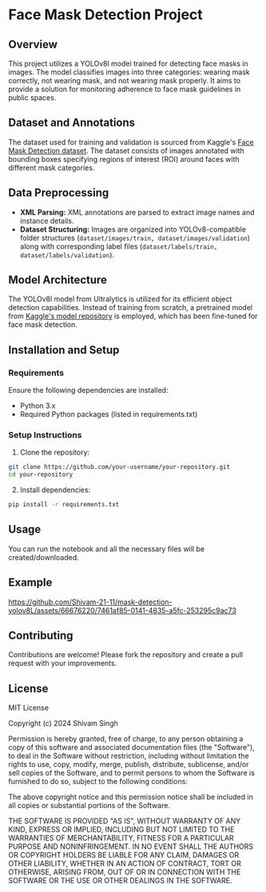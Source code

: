 # Face Mask Detection Project
## Overview
This project utilizes a YOLOv8l model trained for detecting face masks in images. The model classifies images into three categories: wearing mask correctly, not wearing mask, and not wearing mask properly. It aims to provide a solution for monitoring adherence to face mask guidelines in public spaces.

## Dataset and Annotations
The dataset used for training and validation is sourced from Kaggle's  [Face Mask Detection dataset](https://www.kaggle.com/datasets/andrewmvd/face-mask-detection "Face Mask Detection dataset"). The dataset consists of images annotated with bounding boxes specifying regions of interest (ROI) around faces with different mask categories.

## Data Preprocessing
* **XML Parsing:** XML annotations are parsed to extract image names and instance details.
* **Dataset Structuring:** Images are organized into YOLOv8-compatible folder structures (`dataset/images/train, dataset/images/validation`) along with corresponding label files (`dataset/labels/train, dataset/labels/validation`).

## Model Architecture
The YOLOv8l model from Ultralytics is utilized for its efficient object detection capabilities. Instead of training from scratch, a pretrained model from [Kaggle's model repository](https://www.kaggle.com/models/shivam2111/yolov8l-mask-detection/PyTorch/yolov8l-v1.0/1/ "Kaggle's model repository") is employed, which has been fine-tuned for face mask detection.

## Installation and Setup
### Requirements
Ensure the following dependencies are installed:

* Python 3.x
* Required Python packages (listed in requirements.txt)

### Setup Instructions
1. Clone the repository:

```bash
git clone https://github.com/your-username/your-repository.git
cd your-repository
```

2. Install dependencies:

```bash
pip install -r requirements.txt
```
## Usage
You can run the notebook and all the necessary files will be created/downloaded.

## Example

https://github.com/Shivam-21-11/mask-detection-yolov8L/assets/66676220/7461af85-0141-4835-a5fc-253295c9ac73

## Contributing
Contributions are welcome! Please fork the repository and create a pull request with your improvements.

## License
MIT License

Copyright (c) 2024 Shivam Singh

Permission is hereby granted, free of charge, to any person obtaining a copy
of this software and associated documentation files (the "Software"), to deal
in the Software without restriction, including without limitation the rights
to use, copy, modify, merge, publish, distribute, sublicense, and/or sell
copies of the Software, and to permit persons to whom the Software is
furnished to do so, subject to the following conditions:

The above copyright notice and this permission notice shall be included in all
copies or substantial portions of the Software.

THE SOFTWARE IS PROVIDED "AS IS", WITHOUT WARRANTY OF ANY KIND, EXPRESS OR
IMPLIED, INCLUDING BUT NOT LIMITED TO THE WARRANTIES OF MERCHANTABILITY,
FITNESS FOR A PARTICULAR PURPOSE AND NONINFRINGEMENT. IN NO EVENT SHALL THE
AUTHORS OR COPYRIGHT HOLDERS BE LIABLE FOR ANY CLAIM, DAMAGES OR OTHER
LIABILITY, WHETHER IN AN ACTION OF CONTRACT, TORT OR OTHERWISE, ARISING FROM,
OUT OF OR IN CONNECTION WITH THE SOFTWARE OR THE USE OR OTHER DEALINGS IN THE
SOFTWARE.


